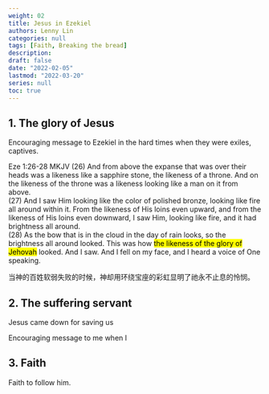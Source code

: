 ```yaml
---
weight: 02
title: Jesus in Ezekiel
authors: Lenny Lin
categories: null
tags: [Faith, Breaking the bread]
description: 
draft: false
date: "2022-02-05"
lastmod: "2022-03-20"
series: null
toc: true
---
```


<!--more-->

## 1. The glory  of Jesus
Encouraging message to Ezekiel in the hard times when they were exiles, captives.

Eze 1:26-28 MKJV
(26)  And from above the expanse that was over their heads was a likeness like a sapphire stone, the likeness of a throne. And on the likeness of the throne was a likeness looking like a man on it from above.  
(27)  And I saw Him looking like the color of polished bronze, looking like fire all around within it. From the likeness of His loins even upward, and from the likeness of His loins even downward, I saw Him, looking like fire, and it had brightness all around.  
(28)  As the bow that is in the cloud in the day of rain looks, so the brightness all around looked. This was how <mark>the likeness of the glory of Jehovah</mark> looked. And I saw. And I fell on my face, and I heard a voice of One speaking.

当神的百姓软弱失败的时候，神却用环绕宝座的彩虹显明了祂永不止息的怜悯。

## 2. The suffering servant 
Jesus came down for saving us

Encouraging message to me when I  

## 3. Faith

Faith to follow him.